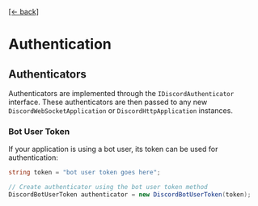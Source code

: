 [[← back]](./README.md)

# Authentication

## Authenticators
Authenticators are implemented through the `IDiscordAuthenticator` interface. These authenticators are then passed to any new `DiscordWebSocketApplication` or `DiscordHttpApplication` instances.

### Bot User Token
If your application is using a bot user, its token can be used for authentication:
```csharp
string token = "bot user token goes here";

// Create authenticator using the bot user token method
DiscordBotUserToken authenticator = new DiscordBotUserToken(token);
```
